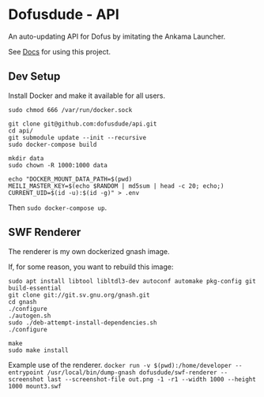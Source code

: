 # Dofusdude - API

An auto-updating API for Dofus by imitating the Ankama Launcher.

See [Docs](https://docs.dofusdu.de) for using this project.

## Dev Setup

Install Docker and make it available for all users.
```shell
sudo chmod 666 /var/run/docker.sock
```

```shell
git clone git@github.com:dofusdude/api.git
cd api/
git submodule update --init --recursive
sudo docker-compose build

mkdir data
sudo chown -R 1000:1000 data
```

```shell
echo "DOCKER_MOUNT_DATA_PATH=$(pwd)
MEILI_MASTER_KEY=$(echo $RANDOM | md5sum | head -c 20; echo;)
CURRENT_UID=$(id -u):$(id -g)" > .env
```

Then `sudo docker-compose up`.

## SWF Renderer
The renderer is my own dockerized gnash image.

If, for some reason, you want to rebuild this image:
```shell
sudo apt install libtool libltdl3-dev autoconf automake pkg-config git build-essential
git clone git://git.sv.gnu.org/gnash.git
cd gnash
./configure
./autogen.sh
sudo ./deb-attempt-install-dependencies.sh
./configure

make
sudo make install
```

Example use of the renderer.
`docker run -v $(pwd):/home/developer --entrypoint /usr/local/bin/dump-gnash dofusdude/swf-renderer --screenshot last --screenshot-file out.png -1 -r1 --width 1000 --height 1000 mount3.swf`
